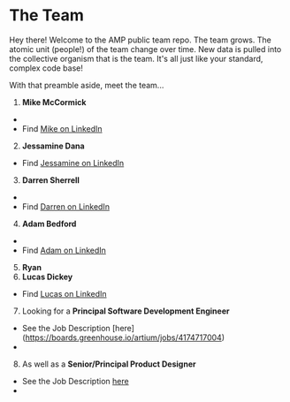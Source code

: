 # The Team
Hey there! Welcome to the AMP public team repo. The team grows. The atomic unit (people!) of the team change over time. New data is pulled into the collective organism that is the team. It's all just like your standard, complex code base!

With that preamble aside, meet the team...

1. **Mike McCormick**
 - 
 - Find [Mike on LinkedIn](https://www.linkedin.com/in/get-to-know-mike/) 
2. **Jessamine Dana**

 - Find [Jessamine on LinkedIn](https://www.linkedin.com/in/jessamine-dana-92927513/)
3. **Darren Sherrell**
 - 
 - Find [Darren on LinkedIn](https://www.linkedin.com/in/diffractionspectroscopy/)
4. **Adam Bedford**
 - 
 - Find [Adam on LinkedIn](https://www.linkedin.com/in/bedfordadam/)
5. **Ryan** 
6. **Lucas Dickey**
 - Find [Lucas on LinkedIn](https://www.linkedin.com/in/lucasdickey) 
7. Looking for a **Principal Software Development Engineer** 
 - See the Job Description [here] (https://boards.greenhouse.io/artium/jobs/4174717004)
 -  
8. As well as a **Senior/Principal Product Designer**
 - See the Job Description [here](https://boards.greenhouse.io/artium/jobs/4174745004)
 - 
